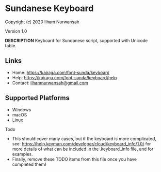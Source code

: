 Sundanese Keyboard
=====================

Copyright (c) 2020 Ilham Nurwansah

Version 1.0

__DESCRIPTION__
Keyboard for Sundanese script, supported with Unicode table. 

Links
-----

 * Home:     https://kairaga.com/font-sunda/keyboard
 * Help:     https://kairaga.com/font-sunda/keyboard/help
 * Contact:  ilhamnurwansah@gmail.com 

Supported Platforms
-------------------
 * Windows
 * macOS
 * Linux


Todo
* This should cover many cases, but if the keyboard is more complicated, see: https://help.keyman.com/developer/cloud/keyboard_info/1.0/ for more details of what can be included in the .keyboard_info file, and for examples.
* Finally, remove these TODO items from this file once you have completed them!

 
